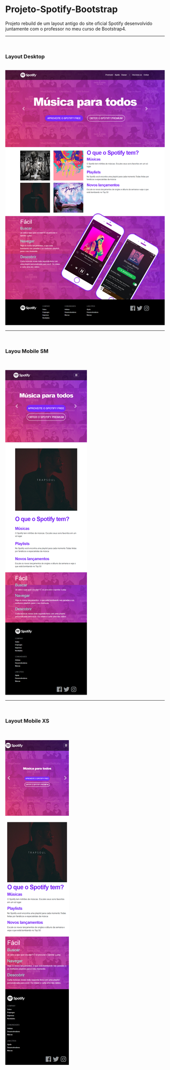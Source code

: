 # Projeto-Spotify-Bootstrap
Projeto rebuild de um layout antigo do site oficial Spotify desenvolvido juntamente com o professor no meu curso de Bootstrap4.
<hr><br>
<h3>Layout Desktop</h3> <br>
<img src="https://github.com/NewZaqueu/Projeto-Spotify-Bootstrap/blob/master/Spotify%20Tutorial/Desktop.png">
<br><hr><br>
<h3>Layou Mobile SM</h3> <br><br>
<img src="https://github.com/NewZaqueu/Projeto-Spotify-Bootstrap/blob/master/Spotify%20Tutorial/Mobile%20SM.png">
<br><hr><br>
<h3>Layout Mobile XS</h3> <br><br>
<img src="https://github.com/NewZaqueu/Projeto-Spotify-Bootstrap/blob/master/Spotify%20Tutorial/Mobile%20XS.png">
<br>
